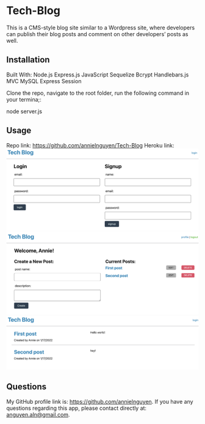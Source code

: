 # Tech-Blog
This is a CMS-style blog site similar to a Wordpress site, where developers can publish their blog posts and comment on other developers’ posts as well.

## Installation

Built With:
Node.js
Express.js
JavaScript
Sequelize
Bcrypt
Handlebars.js
MVC
MySQL
Express Session

Clone the repo, navigate to the root folder, run the following command in your termina;:

node server.js

## Usage 

Repo link: https://github.com/annielnguyen/Tech-Blog
Heroku link: 
![LoginPage](assets/login.png)
![CreatePage](assets/create.png)
![Notes](assets/notes.png)

## Questions

My GitHub profile link is: https://github.com/annielnguyen. If you have any questions regarding this app, please contact directly at: anguyen.aln@gmail.com.


